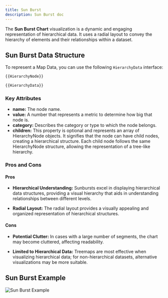 ```yaml
---
title: Sun Burst
description: Sun Burst doc
---
```


The **Sun Burst Chart** visualization is a dynamic and engaging representation of hierarchical data. It uses a radial layout to convey the hierarchy of elements and their relationships within a dataset.


## Sun Burst Data Structure

To represent a Map Data, you can use the following `HierarchyData` interface:

```typescript
{{HierarchyNode}}

{{HierarchyData}}
```
### Key Attributes

- **name:** The node name.
- **value:** A number that represents a metric to determine how big that node is.
- **category:**  Describes the category or type to which the node belongs.
- **children:**  This property is optional and represents an array of HierarchyNode objects. It signifies that the node can have child nodes, creating a hierarchical structure. Each child node follows the same HierarchyNode structure, allowing the representation of a tree-like hierarchy.

### Pros and Cons

#### Pros
- **Hierarchical Understanding:** Sunbursts excel in displaying hierarchical data structures, providing a visual hierarchy that aids in understanding relationships between different levels.

- **Radial Layout:** The radial layout provides a visually appealing and organized representation of hierarchical structures.

#### Cons
- **Potential Clutter:** In cases with a large number of segments, the chart may become cluttered, affecting readability.

- **Limited to Hierarchical Data:** Treemaps are most effective when visualizing hierarchical data; for non-hierarchical datasets, alternative visualizations may be more suitable.

## Sun Burst Example

![Sun Burst Example](/Illustry-monorepo/sun-burst.gif)